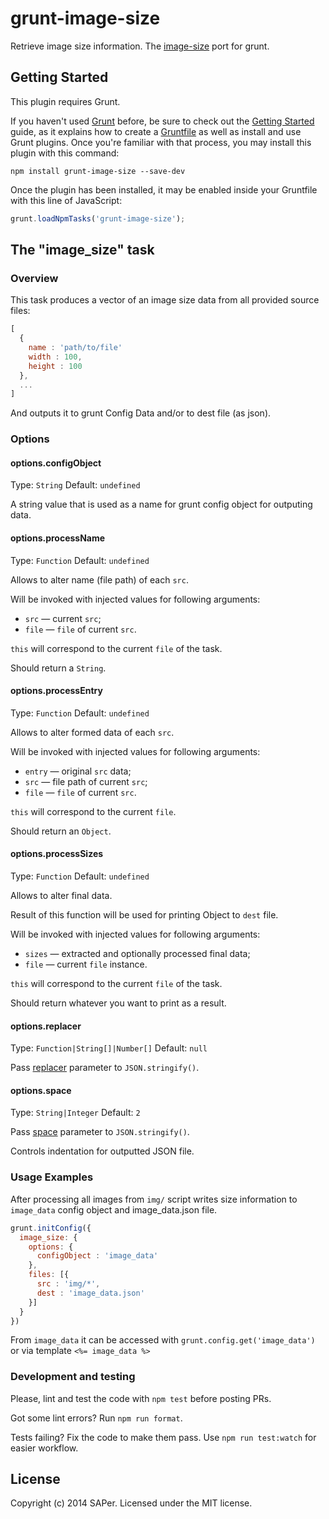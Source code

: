 # grunt-image-size

Retrieve image size information. The [image-size](https://github.com/image-size/image-size) port for grunt. 

## Getting Started

This plugin requires Grunt.

If you haven't used [Grunt](http://gruntjs.com/) before, be sure to check out the [Getting Started](http://gruntjs.com/getting-started) guide, as it explains how to create a [Gruntfile](http://gruntjs.com/sample-gruntfile) as well as install and use Grunt plugins. Once you're familiar with that process, you may install this plugin with this command:

```shell
npm install grunt-image-size --save-dev
```

Once the plugin has been installed, it may be enabled inside your Gruntfile with this line of JavaScript:

```js
grunt.loadNpmTasks('grunt-image-size');
```

## The "image_size" task

### Overview

This task produces a vector of an image size data from all provided source files:

```js
[
  {
    name : 'path/to/file'
    width : 100,
    height : 100
  },
  ...
]
```

And outputs it to grunt Config Data and/or to dest file (as json).

### Options

#### options.configObject

Type: `String` Default: `undefined`

A string value that is used as a name for grunt config object for outputing data.

#### options.processName

Type: `Function` Default: `undefined`

Allows to alter name (file path) of each `src`.

Will be invoked with injected values for following arguments:

* `src` — current `src`;
* `file` — `file` of current `src`.

`this` will correspond to the current `file` of the task.

Should return a `String`.

#### options.processEntry

Type: `Function` Default: `undefined`

Allows to alter formed data of each `src`.

Will be invoked with injected values for following arguments:

* `entry` — original `src` data;
* `src` — file path of current `src`;
* `file` — `file` of current `src`.

`this` will correspond to the current `file`.

Should return an `Object`.

#### options.processSizes

Type: `Function` Default: `undefined`

Allows to alter final data.

Result of this function will be used for printing Object to `dest` file.

Will be invoked with injected values for following arguments:

* `sizes` — extracted and optionally processed final data;
* `file` — current `file` instance.

`this` will correspond to the current `file` of the task.

Should return whatever you want to print as a result.

#### options.replacer

Type: `Function|String[]|Number[]` Default: `null`

Pass [replacer](https://developer.mozilla.org/en/docs/Web/JavaScript/Reference/Global_Objects/JSON/stringify) parameter to `JSON.stringify()`.

#### options.space

Type: `String|Integer` Default: `2`

Pass [space](https://developer.mozilla.org/en/docs/Web/JavaScript/Reference/Global_Objects/JSON/stringify) parameter to `JSON.stringify()`.

Controls indentation for outputted JSON file.

### Usage Examples

After processing all images from `img/` script writes size information to `image_data` config object and image_data.json file.

```js
grunt.initConfig({
  image_size: {
    options: {
      configObject : 'image_data'
    },
    files: [{
      src : 'img/*',
      dest : 'image_data.json'
    }]
  }
})
```

From `image_data` it can be accessed with `grunt.config.get('image_data')` or via template `<%= image_data %>`

### Development and testing

Please, lint and test the code with `npm test` before posting PRs.

Got some lint errors? Run `npm run format`.

Tests failing? Fix the code to make them pass. Use `npm run test:watch` for easier workflow.

## License

Copyright (c) 2014 SAPer. Licensed under the MIT license.